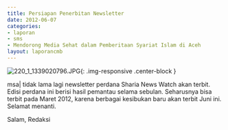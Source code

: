 ```yaml
---	
title: Persiapan Penerbitan Newsletter
date: 2012-06-07
categories:	
- laporan
- sms
- Mendorong Media Sehat dalam Pemberitaan Syariat Islam di Aceh
layout: laporancmb	
---	
```


![220_1_1339020796.JPG](/uploads/220_1_1339020796.JPG){: .img-responsive .center-block }

msa\| tidak lama lagi newsletter perdana Sharia News Watch akan terbit. Edisi perdana ini berisi hasil pemantau selama sebulan. Seharusnya bisa terbit pada Maret 2012, karena berbagai kesibukan baru akan terbit Juni ini. Selamat menanti. 

Salam, Redaksi

